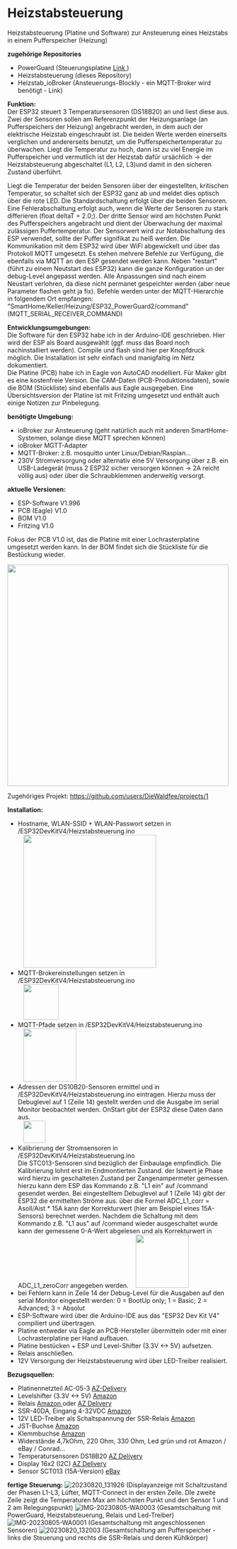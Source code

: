 # Heizstabsteuerung
Heizstabsteuerung (Platine und Software) zur Ansteuerung eines Heizstabs in einem Pufferspeicher (Heizung)

**zugehörige Repositories**<br>
- PowerGuard (Steuerungsplatine <a href="https://github.com/DieWaldfee/PowerGuard"> Link </a>)
- Heizstabsteuerung (dieses Repository)
- Heizstab_ioBroker (Ansteuerungs-Blockly - ein MQTT-Broker wird benötigt - Link)

**Funktion:** <br>
Der ESP32 steuert 3 Temperatursensoren (DS18B20) an und liest diese aus. Zwei der Sensoren sollen am Referenzpunkt der Heizungsanlage (an Pufferspeichers der Heizung) angebracht werden, in dem auch der elektrische Heizstab eingeschraubt ist. 
Die beiden Werte werden einerseits verglichen und andererseits benutzt, um die Pufferspeichertemperatur zu überwachen. Liegt die Temperatur zu hoch, dann ist zu viel Energie im Pufferspeicher und vermutlich ist der Heizstab dafür ursächlich -> der Heizstabsteuerung abgeschaltet (L1, L2, L3)und damit in den sicheren Zustand überführt.<p>
Liegt die Temperatur der beiden Sensoren über der eingestellten, kritischen Temperatur, so schaltet sich der ESP32 ganz ab und meldet dies optisch über die rote LED. Die Standardschaltung erfolgt über die beiden Sensoren. Eine Fehlerabschaltung erfolgt auch, wenn die Werte der Sensoren zu stark differieren (float deltaT = 2.0;). 
Der dritte Sensor wird am höchsten Punkt des Pufferspeichers angebracht und dient der Überwachung der maximal zulässigen Puffertemperatur. Der Sensorwert wird zur Notabschaltung des ESP verwendet, sollte der Puffer signifikat zu heiß werden.
Die Kommunikation mit dem ESP32 wird über WiFi abgewickelt und über das Protokoll MQTT umgesetzt. Es stehen mehrere Befehle zur Verfügung, die ebenfalls via MQTT an den ESP gesendet werden kann. Neben "restart" (führt zu einem Neutstart des ESP32) kann die ganze Konfiguration un der debug-Level angepasst werden. Alle Anpassungen sind nach einem Neustart verlohren, da diese nicht permanet gespeichter werden (aber neue Parameter flashen geht ja fix). Befehle werden unter der MQTT-Hierarchie in folgendem Ort empfangen: "SmartHome/Keller/Heizung/ESP32_PowerGuard2/command" (MQTT_SERIAL_RECEIVER_COMMAND)

**Entwicklungsumgebungen:** <br>
Die Software für den ESP32 habe ich in der Arduino-IDE geschrieben. Hier wird der ESP als Board ausgewählt (ggf. muss das Board noch nachinstalliert werden). Compile und flash sind hier per Knopfdruck möglich. Die Installation ist sehr einfach und manigfaltig im Netz dokumentiert.<br>
Die Platine (PCB) habe ich in Eagle von AutoCAD modelliert. Für Maker gibt es eine kostenfreie Version. Die CAM-Daten (PCB-Produktionsdaten), sowie die BOM (Stückliste) sind ebenfalls aus Eagle ausgegeben.
Eine Übersichtsversion der Platine ist mit Fritzing umgesetzt und enthält auch einige Notizen zur Pinbelegung.<br>

**benötigte Umgebung:** <br>
- ioBroker zur Ansteuerung (geht natürlich auch mit anderen SmartHome-Systemen, solange diese MQTT sprechen können)
- ioBroker MGTT-Adapter
- MQTT-Broker: z.B. mosquitto unter Linux/Debian/Raspian...
- 230V Stromversorgung oder alternativ eine 5V Versorgung über z.B. ein USB-Ladegerät (muss 2 ESP32 sicher versorgen können -> 2A reicht völlig aus) oder über die Schraubklemmen anderweitig versorgt.

**aktuelle Versionen:** <br>
- ESP-Software    V1.996
- PCB (Eagle) 	   V1.0
- BOM             V1.0
- Fritzing		      V1.0
 
Fokus der PCB V1.0 ist, das die Platine mit einer Lochrasterplatine umgesetzt werden kann.
In der BOM findet sich die Stückliste für die Bestückung wieder.

<img src="https://github.com/DieWaldfee/Heizstabsteuerung/assets/66571311/92f7a4ba-4fac-46b0-ad95-afd066230ec7" width="500">

Zugehöriges Projekt: https://github.com/users/DieWaldfee/projects/1

**Installation:**
* Hostname, WLAN-SSID + WLAN-Passwort setzen in /ESP32DevKitV4/Heizstabsteuerung.ino <br>
&nbsp;&nbsp;&nbsp;<img src="https://github.com/DieWaldfee/Heizstabsteuerung/assets/66571311/e3f04de3-2fe1-4fca-9ba6-568735fa9978" width="300">
* MQTT-Brokereinstellungen setzen in /ESP32DevKitV4/Heizstabsteuerung.ino <br>
&nbsp;&nbsp;&nbsp;<img src="https://github.com/DieWaldfee/Heizstabsteuerung/assets/66571311/e078c020-9c87-4371-9116-31cc27b425d8" height="80">
* MQTT-Pfade setzen in /ESP32DevKitV4/Heizstabsteuerung.ino <br>
&nbsp;&nbsp;&nbsp;<img src="https://github.com/DieWaldfee/Heizstabsteuerung/assets/66571311/8c7e2ce7-50d5-40ab-afa6-d198717da527" height="120">
* Adressen der DS10B20-Sensoren ermittel und in /ESP32DevKitV4/Heizstabsteuerung.ino eintragen. Hierzu muss der Debuglevel auf 1 (Zeile 14) gestellt werden und die Ausgabe im serial Monitor beobachtet werden. OnStart gibt der ESP32 diese Daten dann aus.<br>
&nbsp;&nbsp;&nbsp;<img src="https://github.com/DieWaldfee/Heizstabsteuerung/assets/66571311/c384a3db-b12c-4c20-9861-f3e6ab5a7247" height="50">
* Kalibrierung der Stromsensoren in /ESP32DevKitV4/Heizstabsteuerung.ino <br>
Die STC013-Sensoren sind bezüglich der Einbaulage empfindlich. Die Kalibrierung lohnt erst im Endmontierten Zustand. der Istwert je Phase wird hierzu im geschalteten Zustand per Zangenampermeter gemessen. hierzu kann dem ESP das Kommando z.B. "L1 ein" auf /command gesendet werden. Bei eingestelltem Debuglevel auf 1 (Zeile 14) gibt der ESP32 die ermittelten Ströme aus. über die Formel ADC_L1_corr = Asoll/Aist * 15A kann der Korrekturwert (hier am Beispiel eines 15A-Sensors) berechnet werden. Nachdem die Schaltung mit dem Kommando z.B. "L1 aus" auf /command wieder ausgeschaltet wurde kann der gemessene 0-A-Wert abgelesen und als Korrekturwert in ADC_L1_zeroCorr angegeben werden.
&nbsp;&nbsp;&nbsp;<img src="https://github.com/DieWaldfee/Heizstabsteuerung/assets/66571311/318f3560-bf0c-43aa-8174-7c725d262b2a" height="120">
* bei Fehlern kann in Zeile 14 der Debug-Level für die Ausgaben auf den serial Monitor eingestellt werden: 0 = BootUp only; 1 = Basic; 2 = Advanced; 3 = Absolut
* ESP-Software wird über die Arduino-IDE aus das "ESP32 Dev Kit V4" compiliert und übertragen.
* Platine entweder via Eagle an PCB-Hersteller übermitteln oder mit einer Lochrasterplatine per Hand aufbauen.
* Platine bestücken + ESP und Level-Shifter (3.3V <-> 5V) aufsetzen.
* Relais anschließen.
* 12V Versorgung der Heizstabsteuerung wird über LED-Treiber realisiert.

**Bezugsquellen:**
* Platinennetzteil AC-05-3    <a href="https://www.azdelivery.de/products/copy-of-220v-zu-5v-mini-netzteil"> AZ-Delivery </a>
* Levelshifter (3.3V <-> 5V)  <a href="https://www.amazon.de/RUNCCI-YUN-Pegelwandler-Converter-BiDirektional-Mikrocontroller/dp/B082F6BSB5/ref=sr_1_2?__mk_de_DE=%C3%85M%C3%85%C5%BD%C3%95%C3%91&crid=45TPZ9B8CUP9&keywords=level+shifter&qid=1699045033&sprefix=level+shifter%2Caps%2C103&sr=8-2"> Amazon </a>
* Relais <a href="https://www.amazon.de/gp/product/B0B5816YJ7/ref=ppx_yo_dt_b_search_asin_image?ie=UTF8&th=1"> Amazon </a> oder <a href="https://www.az-delivery.de/products/relais-modul"> AZ Delivery </a>
* SSR-40DA, Eingang 4-32VDC <a href="https://www.amazon.de/gp/product/B071HP9NJD/ref=ppx_yo_dt_b_search_asin_title?ie=UTF8&psc=1"> Amazon </a>
* 12V LED-Treiber als Schaltspannung der SSR-Relais  <a href="https://www.amazon.de/gp/product/B082NLNCSB/ref=ppx_yo_dt_b_search_asin_image?ie=UTF8&psc=1"> Amazon </a>
* JST-Buchse <a href="https://www.amazon.de/gp/product/B0B2R99X99/ref=ppx_yo_dt_b_search_asin_title?ie=UTF8&psc=1"> Amazon </a>
* Klemmbuchse <a href="https://www.amazon.de/gp/product/B087RN8FDZ/ref=ppx_yo_dt_b_search_asin_title?ie=UTF8&th=1"> Amazon </a>
* Widerstände 4,7kOhm, 220 Ohm, 330 Ohm, Led grün und rot Amazon / eBay / Conrad...
* Temperatursensoren DS18B20 <a href="https://www.az-delivery.de/products/2er-set-ds18b20-mit-3m-kabel"> AZ Delivery </a>
* Display 16x2 (I2C) <a href="https://www.az-delivery.de/products/bundlelcd-schnittstelle"> AZ Delivery </a>
* Sensor SCT013 (15A-Version) <a href="https://www.ebay.de/itm/401649505325?hash=item5d842d142d:g:qfcAAOSwt3hcBM4e&amdata=enc%3AAQAIAAAA0KgEqLPBwJ5v2dPxMSGkqbPdewVHlu9uy2CFB%2BhzhWl0xgc9madqMZlqcRs6Wc3fal3sByOXw4OTjDJD5ROsT7j0XoIEg7dg6DU4LENoYSTs2Lsc0dJQO4zoqct%2FeJhtZ5abkd7FmdelHZ%2B6X7udMPOxuFQvSkfjCg5lycrhV5p6hoq3ad6Px5PC0jifm43vGzVTaOA99K6uIJm%2BGWImFnsTzu5l855qGZi%2BdU%2B6e%2BG4HUboj3fOt6nB2IgD2IR6ODGIe1N4vzgpr%2FKM70GiCj4%3D%7Ctkp%3ABFBMuLykj_Ri"> eBay </a>

**fertige Steuerung:**
![20230820_131926](https://github.com/DieWaldfee/Heizstabsteuerung/assets/66571311/8ce82430-6d1a-4b85-abbd-9d8a510f3b65)
(Displayanzeige mit Schaltzustand der Phasen L1-L3, Lüfter, MQTT-Connect in der ersten Zeile. DIe zweite Zeile zeigt die Temperaturen Max am höchsten Punkt und den Sensor 1 und 2 am Relegungspunkt)
![IMG-20230805-WA0003](https://github.com/DieWaldfee/Heizstabsteuerung/assets/66571311/0771626f-ae4e-4942-ac0d-6cf69c9a33be)
(Gesamtschaltung mit PowerGuard, Heizstabsteuerung, Relais und Led-Treiber)
![IMG-20230805-WA0001](https://github.com/DieWaldfee/Heizstabsteuerung/assets/66571311/d60cfc04-1979-49b2-b2af-f792f0acbdc4)
(Gesamtschaltung mit angeschlossenen Sensoren)
![20230820_132003](https://github.com/DieWaldfee/Heizstabsteuerung/assets/66571311/762af524-1a9f-48d2-b9e9-3894cdf792a2)
(Gesamtschaltung am Pufferspeicher - links die Steuerung und rechts die SSR-Relais und deren Kühlkörper)
